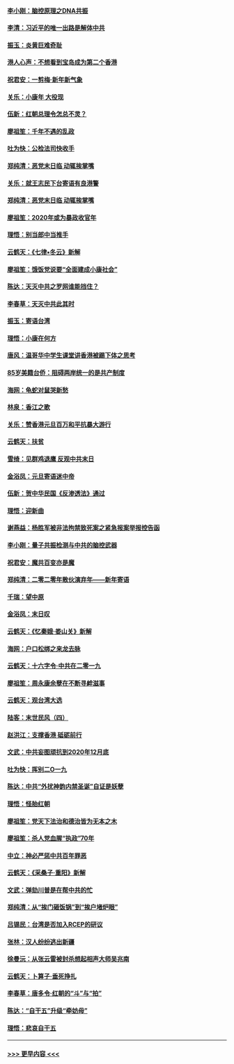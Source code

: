 #### [李小刚：脑控原理之DNA共振](../pages/nsc993/n11780962.md?t=01102022) 
#### [李清：习近平的唯一出路是解体中共](../pages/nsc993/n11780866.md?t=01102022) 
#### [振玉：炎黄巨难奇耻](../pages/nsc993/n11779632.md?t=01102022) 
#### [港人心声：不想看到宝岛成为第二个香港](../pages/nsc993/n11778817.md?t=01102022) 
#### [祝君安：一剪梅‧新年新气象](../pages/nsc993/n11776340.md?t=01102022) 
#### [关乐：小康年 大役现](../pages/nsc993/n11774213.md?t=01102022) 
#### [伍新：红朝总理令怎总不灵？](../pages/nsc993/n11770813.md?t=01102022) 
#### [廖祖笙：千年不遇的乱政](../pages/nsc993/n11770373.md?t=01102022) 
#### [吐为快：公检法司快收手](../pages/nsc993/n11770359.md?t=01102022) 
#### [郑纯清：恶党末日临 动辄挨掌嘴](../pages/nsc993/n11769912.md?t=01102022) 
#### [关乐：就王志民下台寄语有良港警](../pages/nsc993/n11769903.md?t=01102022) 
#### [郑纯清：恶党末日临 动辄挨掌嘴](../pages/nsc993/n11769356.md?t=01102022) 
#### [廖祖笙：2020年或为暴政收官年](../pages/nsc993/n11768216.md?t=01102022) 
#### [理悟：别当郎中当推手](../pages/nsc993/n11768243.md?t=01102022) 
#### [云鹤天：《七律▪冬云》新解](../pages/nsc993/n11768204.md?t=01102022) 
#### [廖祖笙：饿饭党说要“全面建成小康社会”](../pages/nsc993/n11767482.md?t=01102022) 
#### [陈达：天灭中共之罗网谁能挡住？](../pages/nsc993/n11767465.md?t=01102022) 
#### [李春草：天灭中共此其时](../pages/nsc993/n11767452.md?t=01102022) 
#### [振玉：寄语台湾](../pages/nsc993/n11767432.md?t=01102022) 
#### [理悟：小康在何方](../pages/nsc993/n11767394.md?t=01102022) 
#### [唐风：温哥华中学生课堂讲香港被踢下体之思考](../pages/nsc993/n11766848.md?t=01102022) 
#### [85岁美籍台侨：阻碍两岸统一的是共产制度](../pages/nsc993/n11765043.md?t=01102022) 
#### [海网：龟蛇对鼠哭新愁](../pages/nsc993/n11764895.md?t=01102022) 
#### [林泉：香江之歌](../pages/nsc993/n11764415.md?t=01102022) 
#### [关乐：赞香港元旦百万和平抗暴大游行](../pages/nsc993/n11764382.md?t=01102022) 
#### [云鹤天：扶贫](../pages/nsc993/n11764245.md?t=01102022) 
#### [雪绮：见群鸡退鹰  反观中共末日](../pages/nsc993/n11762112.md?t=01102022) 
#### [金浴凤：元旦寄语迷中帝](../pages/nsc993/n11761788.md?t=01102022) 
#### [伍新：贺中华民国《反渗透法》通过](../pages/nsc993/n11761994.md?t=01102022) 
#### [理悟：迎新曲](../pages/nsc993/n11761152.md?t=01102022) 
#### [谢燕益：杨胜军被非法拘禁致死案之紧急报案举报控告函](../pages/nsc993/n11756134.md?t=01102022) 
#### [李小刚：量子共振检测与中共的脑控武器](../pages/nsc993/n11754518.md?t=01102022) 
#### [祝君安：魔共百变亦是魔](../pages/nsc993/n11754469.md?t=01102022) 
#### [郑纯清：二零二零年散伙演弃年——新年寄语](../pages/nsc993/n11754195.md?t=01102022) 
#### [千瑞：望中原](../pages/nsc993/n11754159.md?t=01102022) 
#### [金浴凤：末日叹](../pages/nsc993/n11752359.md?t=01102022) 
#### [云鹤天：《忆秦娥‧娄山关》新解](../pages/nsc993/n11752348.md?t=01102022) 
#### [海网：户口松绑之来龙去脉](../pages/nsc993/n11752328.md?t=01102022) 
#### [云鹤天：十六字令‧中共在二零一九](../pages/nsc993/n11752305.md?t=01102022) 
#### [廖祖笙：周永康余孽在不断寻衅滋事](../pages/nsc993/n11751013.md?t=01102022) 
#### [云鹤天：观台湾大选](../pages/nsc993/n11751007.md?t=01102022) 
#### [陆客：末世民风（四）](../pages/nsc993/n11749203.md?t=01102022) 
#### [赵洪江：支撑香港 砥砺前行](../pages/nsc993/n11748482.md?t=01102022) 
#### [文武：中共妄图顽抗到2020年12月底](../pages/nsc993/n11748446.md?t=01102022) 
#### [吐为快：挥别二O一九](../pages/nsc993/n11748411.md?t=01102022) 
#### [陈达：中共“外扰神韵内禁圣诞”自证是妖孽](../pages/nsc993/n11748226.md?t=01102022) 
#### [理悟：怪胎红朝](../pages/nsc993/n11748206.md?t=01102022) 
#### [廖祖笙：党天下法治和德治皆为无本之木](../pages/nsc993/n11748135.md?t=01102022) 
#### [廖祖笙：杀人党血腥“执政”70年](../pages/nsc993/n11745144.md?t=01102022) 
#### [中立：神必严惩中共百年罪恶](../pages/nsc993/n11744970.md?t=01102022) 
#### [云鹤天：《采桑子‧重阳》新解](../pages/nsc993/n11744948.md?t=01102022) 
#### [文武：弹劾川普是在帮中共的忙](../pages/nsc993/n11744758.md?t=01102022) 
#### [郑纯清：从“挨门砸饭锅”到“挨户堵炉眼”](../pages/nsc993/n11744745.md?t=01102022) 
#### [吕锡民：台湾是否加入RCEP的研议](../pages/nsc993/n11744701.md?t=01102022) 
#### [张林：汉人纷纷逃出新疆](../pages/nsc993/n11743530.md?t=01102022) 
#### [徐曼沅：从张云雷被封杀想起相声大师吴兆南](../pages/nsc993/n11741816.md?t=01102022) 
#### [云鹤天：卜算子‧垂死挣扎](../pages/nsc993/n11739956.md?t=01102022) 
#### [李春草：唐多令‧红朝的“斗”与“拍”](../pages/nsc993/n11739830.md?t=01102022) 
#### [陈达：“自干五”升级“牵妨母”](../pages/nsc993/n11739724.md?t=01102022) 
#### [理悟：悲哀自干五](../pages/nsc993/n11739547.md?t=01102022) 

----
#### [ >>> 更早内容 <<< ](../indexes/nsc993-earlier.md)

